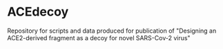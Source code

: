 # ACEdecoy
Repository for scripts and data produced for publication of "Designing an ACE2-derived fragment as a decoy for novel SARS-Cov-2 virus"
